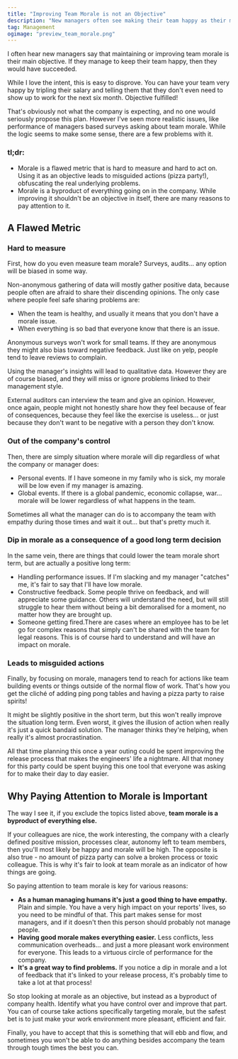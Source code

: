 ```yaml
---
title: "Improving Team Morale is not an Objective"
description: "New managers often see making their team happy as their main objective. Here's the problem with this approach."
tag: Management
ogimage: "preview_team_morale.png"
---
```


I often hear new managers say that maintaining or improving team morale is their main objective. If they manage to keep their team happy, then they would have succeeded.

While I love the intent, this is easy to disprove. You can have your team very happy by tripling their salary and telling them that they don't even need to show up to work for the next six month. Objective fulfilled!

That's obviously not what the company is expecting, and no one would seriously propose this plan. However I've seen more realistic issues, like performance of managers based surveys asking about team morale. While the logic seems to make some sense, there are a few problems with it.

### tl;dr:

- Morale is a flawed metric that is hard to measure and hard to act on. Using it as an objective leads to misguided actions (pizza party!), obfuscating the real underlying problems.
- Morale is a byproduct of everything going on in the company. While improving it shouldn't be an objective in itself, there are many reasons to pay attention to it.

## A Flawed Metric

### Hard to measure

First, how do you even measure team morale? Surveys, audits... any option will be biased in some way.

Non-anonymous gathering of data will mostly gather positive data, because people often are afraid to share their discending opinions. The only case where people feel safe sharing problems are:

- When the team is healthy, and usually it means that you don't have a morale issue.
- When everything is so bad that everyone know that there is an issue.

Anonymous surveys won't work for small teams. If they are anonymous they might also bias toward negative feedback. Just like on yelp, people tend to leave reviews to complain.

Using the manager's insights will lead to qualitative data. However they are of course biased, and they will miss or ignore problems linked to their management style.

External auditors can interview the team and give an opinion. However, once again, people might not honestly share how they feel because of fear of consequences, because they feel like the exercise is useless... or just because they don't want to be negative with a person they don't know.

### Out of the company's control

Then, there are simply situation where morale will dip regardless of what the company or manager does:

- Personal events. If I have someone in my family who is sick, my morale will be low even if my manager is amazing.
- Global events. If there is a global pandemic, economic collapse, war... morale will be lower regardless of what happens in the team.

Sometimes all what the manager can do is to accompany the team with empathy during those times and wait it out... but that's pretty much it.

### Dip in morale as a consequence of a good long term decision

In the same vein, there are things that could lower the team morale short term, but are actually a positive long term:

- Handling performance issues. If I'm slacking and my manager "catches" me, it's fair to say that I'll have low morale.
- Constructive feedback. Some people thrive on feedback, and will appreciate some guidance. Others will understand the need, but will still struggle to hear them without being a bit demoralised for a moment, no matter how they are brought up.
- Someone getting fired.There are cases where an employee has to be let go for complex reasons that simply can't be shared with the team for legal reasons. This is of course hard to understand and will have an impact on morale.

### Leads to misguided actions

Finally, by focusing on morale, managers tend to reach for actions like team building events or things outside of the normal flow of work. That's how you get the cliché of adding ping pong tables and having a pizza party to raise spirits!

It might be slightly positive in the short term, but this won't really improve the situation long term. Even worst, it gives the illusion of action when really it's just a quick bandaid solution. The manager thinks they're helping, when really it's almost procrastination.

All that time planning this once a year outing could be spent improving the release process that makes the engineers' life a nightmare. All that money for this party could be spent buying this one tool that everyone was asking for to make their day to day easier.

## Why Paying Attention to Morale is Important

The way I see it, if you exclude the topics listed above, **team morale is a byproduct of everything else.** 

If your colleagues are nice, the work interesting, the company with a clearly defined positive mission, processes clear, autonomy left to team members, then you'll most likely be happy and morale will be high. The opposite is also true - no amount of pizza party can solve a broken process or toxic colleague. This is why it's fair to look at team morale as an indicator of how things are going.

So paying attention to team morale is key for various reasons:

- **As a human managing humans it's just a good thing to have empathy.** Plain and simple. You have a very high impact on your reports' lives, so you need to be mindful of that. This part makes sense for most managers, and if it doesn't then this person should probably not manage people.
- **Having good morale makes everything easier.** Less conflicts, less communication overheads... and just a more pleasant work environment for everyone. This leads to a virtuous circle of performance for the company.
- **It's** **a great way to find problems.** If you notice a dip in morale and a lot of feedback that it's linked to your release process, it's probably time to take a lot at that process!

So stop looking at morale as an objective, but instead as a byproduct of company health. Identify what you have control over and improve that part. You can of course take actions specifically targeting morale, but the safest bet is to just make your work environment more pleasant, efficient and fair.

Finally, you have to accept that this is something that will ebb and flow, and sometimes you won't be able to do anything besides accompany the team through tough times the best you can.